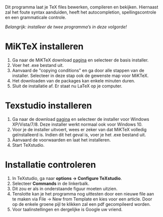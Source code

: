 Dit programma laat je TeX files bewerken, compileren en bekijken. Hiernaast zal het foute syntax aanduiden, heeft het autocompletion, spellingscontrole en een grammaticale controle.

*Belangrijk: installeer de twee programma’s in deze volgorde!*

# MiKTeX installeren
  1. Ga naar de MiKTeX download [pagina](http://miktex.org/download/) en selecteer de basis installer.
  2. Voer het .exe bestand uit.
  3. Aanvaard de &quot;copying conditions&quot; en ga door alle stappen van de installer. Selecteer in deze stap ook de gewenste map voor MiKTeX.
  4. Het downloaden van de packages kan enkele minuten duren.
  5. Sluit de installatie af. Er staat nu LaTeX op je computer.
  
# Texstudio installeren
  1. Ga naar de download [pagina](http://texstudio.sourceforge.net/) en selecteer de installer voor Windows XP/Vista/7/8. Deze installer werkt normaal ook voor Windows 10.
  2. Voor je de installer uitvoert, wees er zeker van dat MiKTeX volledig geïnstalleerd is. Indien dit het geval is, voer je het .exe bestand uit.
  3. Aanvaard de voorwaarden en laat het installeren.
  4. Start TeXstudio.
  
# Installatie controleren
  1. In TeXstudio, ga naar **options -&gt; Configure TeXstudio**.
  2. Selecteer **Commands** in de linkerbalk.
  3. Dit zou er als in onderstaande figuur moeten uitzien.
  4. Tenslotte kan je het programma nog uittesten door een nieuwe file aan te maken via File -&gt; New from Template en kies voor een article. Door op de enkele groene pijl te klikken zal een pdf gecompileerd worden.
  5. Voor taalinstellingen en dergelijke is Google uw vriend.

